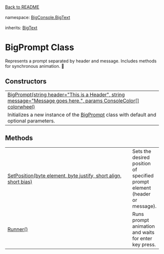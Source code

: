 <a href="https://github.com/redrithm/BigConsole/blob/master/README.md#bigconsole">Back to README</a><br/><br/>
namespace: <a href="https://github.com/redrithm/BigConsole/blob/master/documentation/BigText/NAMESPACE.md#bigconsole-bigtext-namespace">BigConsole.BigText</a>
<br/><br/>
inherits: <a href="https://github.com/redrithm/BigConsole/blob/master/documentation/BigText/BigText.md#bigtext-class">BigText</a>

<h1 id="bigprompt-class">BigPrompt Class</h1>
Represents a prompt separated by header and message.  Includes methods for synchronous animation. &#x1F34E;

<h2>Constructors</h2>
<table>
<tbody>
<tr>
<td>
<a href="https://www.youtube.com/watch?v=NZcZh4jIwD4">
BigPrompt(string header="This is a Header", string message="Message goes here.", params ConsoleColor[] colorwheel)
</a>
</td>
</tr>
<tr>
<td>
Initializes a new instance of the <a href="#bigprompt-class">BigPrompt</a> class with default and optional parameters.
</td>
</tr>
</tbody>
</table>

<h2>Methods</h2>
<table>
<tbody>
<tr>
<td width="460">
<a href="https://www.youtube.com/watch?v=NZcZh4jIwD4">SetPosition(byte element, byte justify, short align, short bias)</a>
</td>
<td>
Sets the desired position of specified prompt element (header or message).
</td>
</tr>
<tr>
<td>
<a href="https://www.youtube.com/watch?v=NZcZh4jIwD4">Runner()</a>
</td>
<td>
Runs prompt animation and waits for enter key press.
</td>
</tr>
</tbody>
</table>
